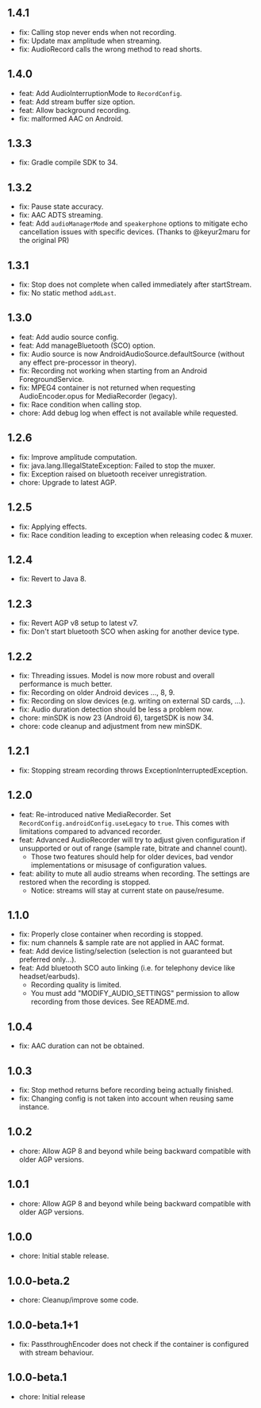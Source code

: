 ## 1.4.1
* fix: Calling stop never ends when not recording.
* fix: Update max amplitude when streaming.
* fix: AudioRecord calls the wrong method to read shorts.

## 1.4.0
* feat: Add AudioInterruptionMode to `RecordConfig`.
* feat: Add stream buffer size option.
* feat: Allow background recording.
* fix: malformed AAC on Android.

## 1.3.3
* fix: Gradle compile SDK to 34.

## 1.3.2
* fix: Pause state accuracy.
* fix: AAC ADTS streaming.
* feat: Add `audioManagerMode` and `speakerphone` options to mitigate echo cancellation issues with specific devices. (Thanks to @keyur2maru for the original PR)

## 1.3.1
* fix: Stop does not complete when called immediately after startStream.
* fix: No static method `addLast`.

## 1.3.0
* feat: Add audio source config.
* feat: Add manageBluetooth (SCO) option.
* fix: Audio source is now AndroidAudioSource.defaultSource (without any effect pre-processor in theory).
* fix: Recording not working when starting from an Android ForegroundService.
* fix: MPEG4 container is not returned when requesting AudioEncoder.opus for MediaRecorder (legacy).
* fix: Race condition when calling stop.
* chore: Add debug log when effect is not available while requested.

## 1.2.6
* fix: Improve amplitude computation.
* fix: java.lang.IllegalStateException: Failed to stop the muxer.
* fix: Exception raised on bluetooth receiver unregistration.
* chore: Upgrade to latest AGP.

## 1.2.5
* fix: Applying effects.
* fix: Race condition leading to exception when releasing codec & muxer.

## 1.2.4
* fix: Revert to Java 8.

## 1.2.3
* fix: Revert AGP v8 setup to latest v7.
* fix: Don't start bluetooth SCO when asking for another device type.

## 1.2.2
* fix: Threading issues. Model is now more robust and overall performance is much better.
* fix: Recording on older Android devices ..., 8, 9.
* fix: Recording on slow devices (e.g. writing on external SD cards, ...).
* fix: Audio duration detection should be less a problem now.
* chore: minSDK is now 23 (Android 6), targetSDK is now 34.
* chore: code cleanup and adjustment from new minSDK.

## 1.2.1
* fix: Stopping stream recording throws ExceptionInterruptedException.

## 1.2.0
* feat: Re-introduced native MediaRecorder. Set `RecordConfig.androidConfig.useLegacy` to `true`. This comes with limitations compared to advanced recorder.
* feat: Advanced AudioRecorder will try to adjust given configuration if unsupported or out of range (sample rate, bitrate and channel count).
  * Those two features should help for older devices, bad vendor implementations or misusage of configuration values.
* feat: ability to mute all audio streams when recording. The settings are restored when the recording is stopped.
  * Notice: streams will stay at current state on pause/resume.

## 1.1.0
* fix: Properly close container when recording is stopped.
* fix: num channels & sample rate are not applied in AAC format.
* feat: Add device listing/selection (selection is not guaranteed but preferred only...).
* feat: Add bluetooth SCO auto linking (i.e. for telephony device like headset/earbuds).
  * Recording quality is limited.
  * You must add "MODIFY_AUDIO_SETTINGS" permission to allow recording from those devices. See README.md.

## 1.0.4
* fix: AAC duration can not be obtained.

## 1.0.3
* fix: Stop method returns before recording being actually finished.
* fix: Changing config is not taken into account when reusing same instance.

## 1.0.2
* chore: Allow AGP 8 and beyond while being backward compatible with older AGP versions.

## 1.0.1
* chore: Allow AGP 8 and beyond while being backward compatible with older AGP versions.

## 1.0.0
* chore: Initial stable release.

## 1.0.0-beta.2
* chore: Cleanup/improve some code.

## 1.0.0-beta.1+1
* fix: PassthroughEncoder does not check if the container is configured with stream behaviour.

## 1.0.0-beta.1
* chore: Initial release